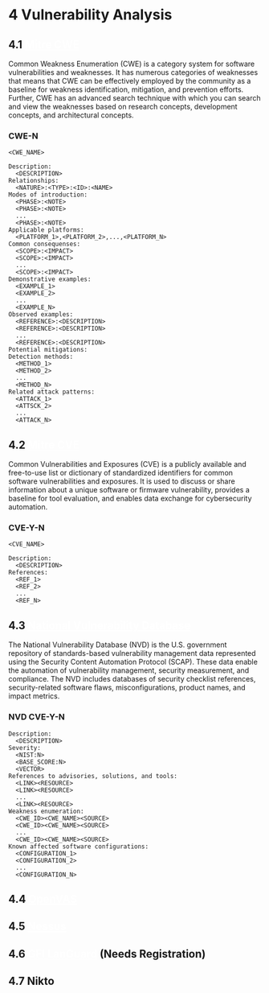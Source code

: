 # 4 Vulnerability Analysis

## 4.1 <a href="https://cwe.mitre.org/" style="color:white">Mitre CWE</a>
Common Weakness Enumeration (CWE) is a category system for software vulnerabilities and weaknesses. It has numerous categories of weaknesses that means that CWE can be effectively employed by the community as a baseline for weakness identification, mitigation, and prevention efforts. Further, CWE has an advanced search technique with which you can search and view the weaknesses based on research concepts, development concepts, and architectural concepts.

### CWE-N
```
<CWE_NAME>

Description: 
  <DESCRIPTION>
Relationships:
  <NATURE>:<TYPE>:<ID>:<NAME>
Modes of introduction:
  <PHASE>:<NOTE>
  <PHASE>:<NOTE>
  ...
  <PHASE>:<NOTE>
Applicable platforms:
  <PLATFORM_1>,<PLATFORM_2>,...,<PLATFORM_N>
Common consequenses:
  <SCOPE>:<IMPACT>
  <SCOPE>:<IMPACT>
  ...
  <SCOPE>:<IMPACT>
Demonstrative examples:
  <EXAMPLE_1>
  <EXAMPLE_2>
  ...
  <EXAMPLE_N>
Observed examples:
  <REFERENCE>:<DESCRIPTION>
  <REFERENCE>:<DESCRIPTION>
  ...
  <REFERENCE>:<DESCRIPTION>
Potential mitigations:
Detection methods:
  <METHOD_1>
  <METHOD_2>
  ...
  <METHOD_N>
Related attack patterns:
  <ATTACK_1>
  <ATTSCK_2>
  ...
  <ATTACK_N>
```
## 4.2 <a href="https://cve.mitre.org/cve/search_cve_list.html" style="color:white">Mitre CVE</a>
Common Vulnerabilities and Exposures (CVE) is a publicly available and free-to-use list or dictionary of standardized identifiers for common software vulnerabilities and exposures. It is used to discuss or share information about a unique software or firmware vulnerability, provides a baseline for tool evaluation, and enables data exchange for cybersecurity automation.

### CVE-Y-N
```
<CVE_NAME>

Description:
  <DESCRIPTION>
References:
  <REF_1>
  <REF_2>
  ...
  <REF_N>
```

## 4.3 <a href="https://nvd.nist.gov/vuln/search" style="color:white">National Vulnerability Database</a>
The National Vulnerability Database (NVD) is the U.S. government repository of standards-based vulnerability management data represented using the Security Content Automation Protocol (SCAP). These data enable the automation of vulnerability management, security measurement, and compliance. The NVD includes databases of security checklist references, security-related software flaws, misconfigurations, product names, and impact metrics.

### NVD CVE-Y-N
```
Description:
  <DESCRIPTION>
Severity:
  <NIST:N>
  <BASE_SCORE:N>
  <VECTOR>
References to advisories, solutions, and tools:
  <LINK><RESOURCE>
  <LINK><RESOURCE>
  ...
  <LINK><RESOURCE>
Weakness enumeration:
  <CWE_ID><CWE_NAME><SOURCE>
  <CWE_ID><CWE_NAME><SOURCE>
  ...
  <CWE_ID><CWE_NAME><SOURCE>
Known affected software configurations:
  <CONFIGURATION_1>
  <CONFIGURATION_2>
  ...
  <CONFIGURATION_N>
```

## 4.4 <a href="https://openvas.org/" style="color:white">OpenVAS</a>

## 4.5 <a href="https://www.tenable.com/products/nessus" style="color:white">Nessus</a>

## 4.6 <a href="https://www.gfi.com/products-and-solutions/network-security-solutions/gfi-languard/download/" style="color:white">GFI LanGuard</a> (Needs Registration)

## 4.7 Nikto
<a href="" style="color:white"></a>

